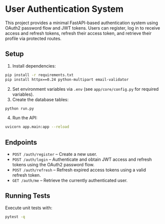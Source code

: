 # User Authentication System

This project provides a minimal FastAPI-based authentication system using OAuth2 password flow and JWT tokens. Users can register, log in to receive access and refresh tokens, refresh their access token, and retrieve their profile via protected routes.

## Setup
1. Install dependencies:
```bash
pip install -r requirements.txt
pip install httpx==0.24 python-multipart email-validator
```
2. Set environment variables via `.env` (see `app/core/config.py` for required variables).
3. Create the database tables:
```bash
python run.py
```
4. Run the API:
```bash
uvicorn app.main:app --reload
```

## Endpoints
- `POST /auth/register` – Create a new user.
- `POST /auth/login` – Authenticate and obtain JWT access and refresh tokens using the OAuth2 password flow.
- `POST /auth/refresh` – Refresh expired access tokens using a valid refresh token.
- `GET /auth/me` – Retrieve the currently authenticated user.

## Running Tests
Execute unit tests with:
```bash
pytest -q
```

